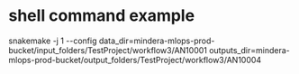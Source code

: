 # shell command example
snakemake -j 1 --config data_dir=mindera-mlops-prod-bucket/input_folders/TestProject/workflow3/AN10001 outputs_dir=mindera-mlops-prod-bucket/output_folders/TestProject/workflow3/AN10004


